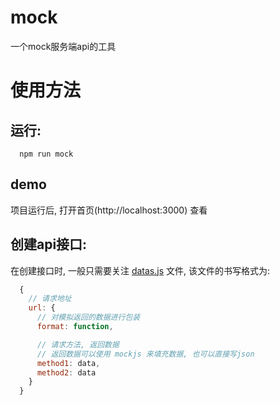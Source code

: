 # mock
一个mock服务端api的工具
# 使用方法
## 运行:
```npm
  npm run mock
```
## demo
项目运行后, 打开首页(http://localhost:3000) 查看
## 创建api接口:
  在创建接口时, 一般只需要关注 [datas.js]("https://github.com/kscript/moke/core/datas.js") 文件, 该文件的书写格式为:
```javascript
  {
    // 请求地址
    url: {
      // 对模拟返回的数据进行包装
      format: function, 

      // 请求方法, 返回数据
      // 返回数据可以使用 mockjs 来填充数据, 也可以直接写json
      method1: data,
      method2: data
    }
  }
```